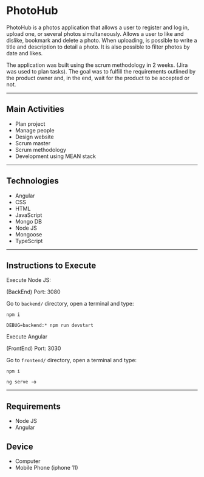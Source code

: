 # PhotoHub 

PhotoHub is a photos application that allows a user to register and log in, upload one, or several photos simultaneously. Allows a user to like and dislike, bookmark and delete a photo.
When uploading, is possible to write a title and description to detail a photo.
It is also possible to filter photos by date and likes.

The application was built using the scrum methodology in 2 weeks. (Jira was used to plan tasks).
The goal was to fulfill the requirements outlined by the product owner and, in the end, wait for the product to be accepted or not.

---

## Main Activities

- Plan project
- Manage people
- Design website
- Scrum master
- Scrum methodology
- Development using MEAN stack

---

## Technologies

- Angular
- CSS
- HTML
- JavaScript
- Mongo DB
- Node JS
- Mongoose
- TypeScript

---

## Instructions to Execute

Execute Node JS:

(BackEnd) Port: 3080

Go to `backend/` directory, open a terminal and type:  
```code
npm i
```
```code
DEBUG=backend:* npm run devstart
```
     
Execute Angular 

(FrontEnd) Port: 3030

Go to `frontend/` directory, open a terminal and type: 

```code
npm i
```

```code
ng serve -o
```
---

## Requirements

- Node JS
- Angular

## Device 

- Computer
- Mobile Phone (iphone 11)
